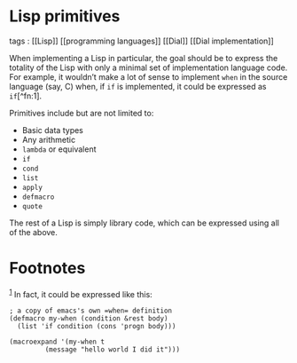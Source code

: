 # Lisp primitives

tags
: [[Lisp]] [[programming languages]] [[Dial]] [[Dial implementation]]

When implementing a Lisp in particular, the goal should be to express the totality of the Lisp with only a minimal set of implementation language code. For example, it wouldn&rsquo;t make a lot of sense to implement `when` in the source language (say, C) when, if `if` is implemented, it could be expressed as `if`[^fn:1].

Primitives include but are not limited to:

-   Basic data types
-   Any arithmetic
-   `lambda` or equivalent
-   `if`
-   `cond`
-   `list`
-   `apply`
-   `defmacro`
-   `quote`

The rest of a Lisp is simply library code, which can be expressed using all of the above.


# Footnotes

<sup><a id="fn.1" href="#fnr.1">1</a></sup> In fact, it could be expressed like this:

```emacs-lisp
; a copy of emacs's own =when= definition
(defmacro my-when (condition &rest body)
  (list 'if condition (cons 'progn body)))

(macroexpand '(my-when t
         (message "hello world I did it")))
```
